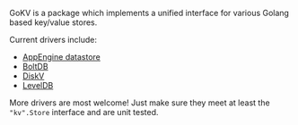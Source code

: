 GoKV is a package which implements a unified interface for various Golang based key/value stores.

Current drivers include:

- [AppEngine datastore](https://godoc.org/github.com/rubanbydesign/gokv/drivers/appengine/datastore)
- [BoltDB](https://godoc.org/github.com/rubanbydesign/gokv/drivers/boltdb)
- [DiskV](https://godoc.org/github.com/rubanbydesign/gokv/drivers/diskv)
- [LevelDB](https://godoc.org/github.com/rubanbydesign/gokv/drivers/level)

More drivers are most welcome! Just make sure they meet at least the `"kv".Store`
interface and are unit tested.
